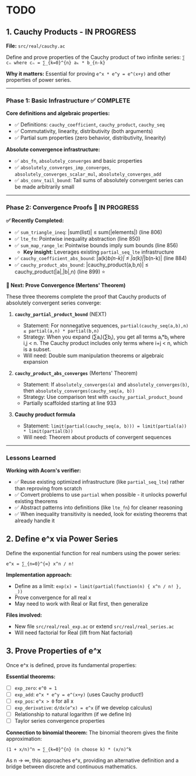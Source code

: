 # TODO

## 1. Cauchy Products - IN PROGRESS

**File:** `src/real/cauchy.ac`

Define and prove properties of the Cauchy product of two infinite series: `∑ cₙ where cₙ = ∑_{k=0}^{n} aₖ * b_{n-k}`

**Why it matters:** Essential for proving `e^x * e^y = e^(x+y)` and other properties of power series.

---

### Phase 1: Basic Infrastructure ✅ COMPLETE

**Core definitions and algebraic properties:**
- ✅ Definitions: `cauchy_coefficient`, `cauchy_product`, `cauchy_seq`
- ✅ Commutativity, linearity, distributivity (both arguments)
- ✅ Partial sum properties (zero behavior, distributivity, linearity)

**Absolute convergence infrastructure:**
- ✅ `abs_fn`, `absolutely_converges` and basic properties
- ✅ `absolutely_converges_imp_converges`, `absolutely_converges_scalar_mul`, `absolutely_converges_add`
- ✅ `abs_conv_tail_bound`: Tail sums of absolutely convergent series can be made arbitrarily small

---

### Phase 2: Convergence Proofs 🚧 IN PROGRESS

**✅ Recently Completed:**
- ✅ `sum_triangle_ineq`: |sum(list)| ≤ sum(|elements|) (line 806)
- ✅ `lte_fn`: Pointwise inequality abstraction (line 850)
- ✅ `sum_map_range_le`: Pointwise bounds imply sum bounds (line 856)
  - **Key insight**: Leverages existing `partial_seq_lte` infrastructure
- ✅ `cauchy_coefficient_abs_bound`: |a(k)*b(n-k)| ≤ |a(k)|*|b(n-k)| (line 884)
- ✅ `cauchy_product_abs_bound`: |cauchy_product(a,b,n)| ≤ cauchy_product(|a|,|b|,n) (line 899) ⭐

**🎯 Next: Prove Convergence (Mertens' Theorem)**

These three theorems complete the proof that Cauchy products of absolutely convergent series converge:

1. **`cauchy_partial_product_bound`** (NEXT)
   - Statement: For nonnegative sequences, `partial(cauchy_seq(a,b),n) ≤ partial(a,n) * partial(b,n)`
   - Strategy: When you expand (∑aᵢ)(∑bⱼ), you get all terms aᵢ*bⱼ where i,j < n.
     The Cauchy product includes only terms where i+j < n, which is a subset.
   - Will need: Double sum manipulation theorems or algebraic expansion

2. **`cauchy_product_abs_converges`** (Mertens' Theorem)
   - Statement: If `absolutely_converges(a)` and `absolutely_converges(b)`, then `absolutely_converges(cauchy_seq(a, b))`
   - Strategy: Use comparison test with `cauchy_partial_product_bound`
   - Partially scaffolded starting at line 933

3. **Cauchy product formula**
   - Statement: `limit(partial(cauchy_seq(a, b))) = limit(partial(a)) * limit(partial(b))`
   - Will need: Theorem about products of convergent sequences

---

### Lessons Learned

**Working with Acorn's verifier:**
- ✅ Reuse existing optimized infrastructure (like `partial_seq_lte`) rather than reproving from scratch
- ✅ Convert problems to use `partial` when possible - it unlocks powerful existing theorems
- ✅ Abstract patterns into definitions (like `lte_fn`) for cleaner reasoning
- ✅ When inequality transitivity is needed, look for existing theorems that already handle it

## 2. Define e^x via Power Series

Define the exponential function for real numbers using the power series:
```
e^x = ∑_{n=0}^{∞} x^n / n!
```

**Implementation approach:**
- Define as a limit: `exp(x) = limit(partial(function(n) { x^n / n! }, _))`
- Prove convergence for all real x
- May need to work with Real or Rat first, then generalize

**Files involved:**
- New file `src/real/real_exp.ac` or extend `src/real/real_series.ac`
- Will need factorial for Real (lift from Nat factorial)

## 3. Prove Properties of e^x

Once e^x is defined, prove its fundamental properties:

**Essential theorems:**
- [ ] `exp_zero`: `e^0 = 1`
- [ ] `exp_add`: `e^x * e^y = e^(x+y)` (uses Cauchy product!)
- [ ] `exp_pos`: `e^x > 0` for all x
- [ ] `exp_derivative`: `d/dx(e^x) = e^x` (if we develop calculus)
- [ ] Relationship to natural logarithm (if we define ln)
- [ ] Taylor series convergence properties

**Connection to binomial theorem:**
The binomial theorem gives the finite approximation:
```
(1 + x/n)^n = ∑_{k=0}^{n} (n choose k) * (x/n)^k
```
As n → ∞, this approaches e^x, providing an alternative definition and a bridge between discrete and continuous mathematics.

